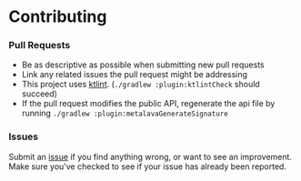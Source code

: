 # Contributing

### Pull Requests
- Be as descriptive as possible when submitting new pull requests
- Link any related issues the pull request might be addressing
- This project uses [ktlint](https://github.com/pinterest/ktlint). (`./gradlew :plugin:ktlintCheck` should succeed)
- If the pull request modifies the public API, regenerate the api file by running `./gradlew :plugin:metalavaGenerateSignature`

### Issues

Submit an [issue](https://github.com/tylerbwong/metalava-gradle/issues/new) if you find anything wrong, or want to see an improvement.
Make sure you've checked to see if your issue has already been reported.
